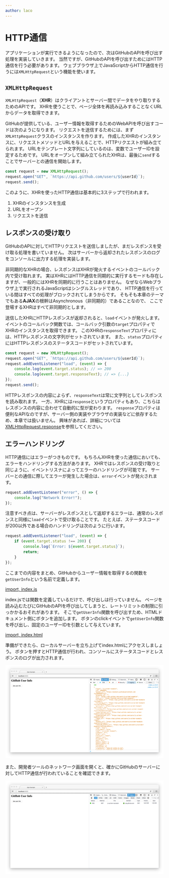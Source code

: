 ```yaml
---
author: laco
---
```


# HTTP通信

アプリケーションが実行できるようになったので、次はGitHubのAPIを呼び出す処理を実装していきます。
当然ですが、GitHubのAPIを呼び出すためにはHTTP通信を行う必要があります。
ウェブブラウザ上でJavaScriptからHTTP通信を行うには`XMLHttpRequest`という機能を使います。

## `XMLHttpRequest`

`XMLHttpRequest`（**XHR**）はクライアントとサーバー間でデータをやり取りするためのAPIです。
XHRを使うことで、ページ全体を再読み込みすることなくURLからデータを取得できます。

GitHubが提供している、ユーザー情報を取得するためのWebAPIを呼び出すコードは次のようになります。
リクエストを送信するためには、まず`XMLHttpRequest`クラスのインスタンスを作ります。
作成したXHRのインスタンスに、リクエストメソッドとURLを与えることで、HTTPリクエストが組み立てられます。
URLをテンプレート文字列にしているのは、変数でユーザーIDを設定するためです。
URLをオープンして組み立てられたXHRは、最後に`send`することでサーバーとの通信を開始します。

```js
const request = new XMLHttpRequest();
request.open("GET", `https://api.github.com/users/${userId}`);
request.send();
```

このように、XHRを使ったHTTP通信は基本的に3ステップで行われます。

1. XHRのインスタンスを生成
2. URLをオープン
3. リクエストを送信

## レスポンスの受け取り

GitHubのAPIに対してHTTPリクエストを送信しましたが、まだレスポンスを受け取る処理を書いていません。
次はサーバーから返却されたレスポンスのログをコンソールに出力する処理を実装します。

非同期的なXHRの場合、レスポンスはXHRが発火するイベントのコールバック内で受け取れます。
実はXHRにはHTTP通信を同期的に実行するモードも存在しますが、一般的にはXHRを同期的に行うことはありません。
なぜならWebブラウザ上で実行されるJavaScriptはシングルスレッドであり、
HTTP通信を行っている間はすべての処理がブロックされてしまうからです。
そもそも本章のテーマでもある**AJAX**の根幹はAsynchronous（非同期的）であることなので、
ここで登場するXHRはすべて非同期的とします。

送信したXHRにHTTPレスポンスが返却されると、`load`イベントが発火します。
イベントのコールバック関数では、コールバック引数の`target`プロパティでXHRのインスタンスを取得できます。
このXHRの`responseText`プロパティには、HTTPレスポンスの文字列がセットされています。
また、`status`プロパティにはHTTPレスポンスのステータスコードがセットされています。

```js
const request = new XMLHttpRequest();
request.open("GET", `https://api.github.com/users/${userId}`);
request.addEventListener("load", (event) => {
    console.log(event.target.status); // => 200
    console.log(event.target.responseText); // => {...}
});
request.send();
```

HTTPレスポンスの内容によらず、`responseText`は常に文字列としてレスポンスを読み取れます。
一方、XHRには`response`というプロパティもあり、こちらはレスポンスの内容に合わせて自動的に型が変わります。
`response`プロパティは便利なAPIなのですが、サーバー側の実装やブラウザの実装などに依存するため、本章では扱いません。
興味があれば、詳細については[XMLHttpRequest.response][]を参照してください。

## エラーハンドリング

HTTP通信にはエラーがつきものです。
もちろんXHRを使った通信においても、エラーをハンドリングする方法があります。
XHRではレスポンスの受け取りと同じように、イベントリスナによってエラーのハンドリングが可能です。
サーバーとの通信に際してエラーが発生した場合は、`error`イベントが発火されます。

```js
request.addEventListener("error", () => {
    console.log("Network Error!");
});
```

注意すべき点は、サーバーがレスポンスとして返却するエラーは、通常のレスポンスと同様に`load`イベントで受け取ることです。
たとえば、ステータスコードが200以外である場合のハンドリングは次のように行います。

```js
request.addEventListener("load", (event) => {
    if (event.target.status !== 200) {
        console.log(`Error: ${event.target.status}`);
        return;
    }
});
```

ここまでの内容をまとめ、GitHubからユーザー情報を取得するの関数を`getUserInfo`という名前で定義します。

[import, index.js](src/index.js)

index.jsでは関数を定義しているだけで、呼び出しは行っていません。
ページを読み込むたびにGitHubのAPIを呼び出してしまうと、レートリミットの制限に引っかかるおそれがあります。
そこで`getUserInfo`関数を呼び出すため、HTMLドキュメント側にボタンを追加します。
ボタンのclickイベントで`getUserInfo`関数を呼び出し、固定のユーザーIDを引数として与えています。

[import, index.html](src/index.html)

準備ができたら、ローカルサーバーを立ち上げてindex.htmlにアクセスしましょう。
ボタンを押すとHTTP通信が行われ、コンソールにステータスコードとレスポンスのログが出力されます。

![XHRで取得したデータの表示](img/fig-1.png)

また、開発者ツールのネットワーク画面を開くと、確かにGitHubのサーバーに対してHTTP通信が行われていることを確認できます。

![開発者ツールでHTTP通信の記録を確認する](img/fig-2.png)

[XMLHttpRequest.response]: https://developer.mozilla.org/en-US/docs/Web/API/XMLHttpRequest/response